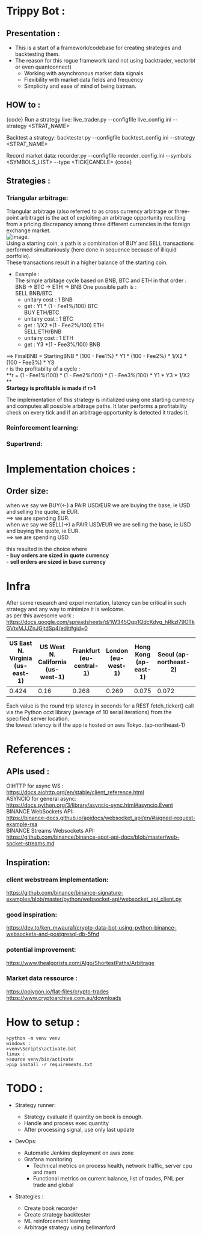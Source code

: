 # Trippy Bot :
## Presentation :
* This is a start of a framework/codebase for creating strategies and backtesting them.
* The reason for this rogue framework (and not using backtrader, vectorbt or even quantconnect)
    - Working with asynchronous market data signals 
    - Flexibility with market data fields and frequency
    - Simplicity and ease of mind of being batman.

## HOW to :
{code}
Run a strategy live:
live_trader.py --configfile live_config.ini --strategy <STRAT_NAME>

Backtest a strategy:
backtester.py --configfile backtest_config.ini --strategy <STRAT_NAME>

Record market data:
recorder.py --configfile recorder_config.ini --symbols <SYMBOLS_LIST> --type <TICK|CANDLE>
{code}

## Strategies :
### Triangular arbitrage:
Triangular arbitrage (also referred to as cross currency arbitrage or three-point arbitrage) is the act of exploiting an arbitrage opportunity resulting from a pricing discrepancy among three different currencies in the foreign exchange market.   
![image](https://github.com/user-attachments/assets/f8a9bdb0-e7bc-46b5-b042-339fa9926c30).     
Using a starting coin, a path is a combination of BUY and SELL transactions performed simultaniously (here done in sequence because of illiquid portfolio).   
These transactions result in a higher balance of the starting coin.   
* Example :   
The simple arbitage cycle based on BNB, BTC and ETH in that order :  
BNB -> BTC -> ETH -> BNB
One possible path is :  
SELL BNB/BTC  
    - unitary cost : 1 BNB  
    - get : Y1 * (1 - Fee1%/100) BTC  
BUY ETH/BTC  
    - unitairy cost : 1 BTC   
    - get : 1/X2 *(1 - Fee2%/100) ETH  
SELL ETH/BNB  
    - unitairy cost : 1 ETH   
    - get : Y3 *(1 - Fee3%/100) BNB  

==> FinalBNB = StartingBNB * (100 - Fee1%) * Y1 * (100 - Fee2%) * 1/X2 * (100 - Fee3%) * Y3  
r is the profitabilty of a cycle :  
**r = (1 - Fee1%/100) * (1 - Fee2%/100) * (1 - Fee3%/100) * Y1 * Y3 * 1/X2 **    
**Startegy is profitable is made if r>1**      

The implementation of this strategy is initialized using one starting currency and computes all possible arbitrage paths.
It later performs a profitability check on every tick and if an arbitrage opportunity is detected it trades it.

### Reinforcement learning:

### Supertrend:

# Implementation choices :

## Order size:
when we say we BUY(<-) a PAIR USD/EUR we are buying the base, ie USD and selling the quote, ie EUR.  
==> we are spending EUR.  
when we say we SELL(->) a PAIR USD/EUR we are selling the base, ie USD and buying the quote, ie EUR.  
==> we are spending USD  

this resulted in the choice where   
    - **buy orders are sized in quote currency**  
    - **sell orders are sized in base currency**  


# Infra
After some research and experimentation, latency can be critical in such strategy and any way to minimize it is welcome.   
as per this awesome work : https://docs.google.com/spreadsheets/d/1W345Qgp1QdcKdyg_hRkzl79OTkGVtxMJJZnJGjtdSp4/edit#gid=0  

| US East N. Virginia (us-east-1)  | US West N. California (us-west-1)  | Frankfurt (eu-central-1)  | London (eu-west-1)  |  Hong Kong (ap-east-1) | Seoul (ap-northeast-2) | Singapore (ap-southeast-1)  | Tokyo (ap-northeast-1)|
|----------------------------------|------------------------------------|---------------------------|---------------------|------------------------|------------------------|-----------------------------|-----------------------|
|				0.424			   |                    0.16	        |         0.268	            |       0.269         |         0.075          |         0.072          |           0.206             |        0.023          |

Each value is the round trip latency in seconds for a REST fetch_ticker() call via the Python ccxt library (average of 10 serial iterations) from the specified server location. 			
the lowest latency is if the app is hosted on aws Tokyo. (ap-northeast-1)
# References :

## APIs used :   
OIHTTP for async WS :      
    https://docs.aiohttp.org/en/stable/client_reference.html       
ASYNCIO for general async:   
    https://docs.python.org/3/library/asyncio-sync.html#asyncio.Event        
BINANCE WebSockets API:      
    https://binance-docs.github.io/apidocs/websocket_api/en/#signed-request-example-rsa      
BINANCE Streams Websockets API:   
    https://github.com/binance/binance-spot-api-docs/blob/master/web-socket-streams.md       

## Inspiration:        
### client webstream implementation:    
https://github.com/binance/binance-signature-examples/blob/master/python/websocket-api/websocket_api_client.py    
### good inspiration:
https://dev.to/ken_mwaura1/crypto-data-bot-using-python-binance-websockets-and-postgresql-db-5fnd    
### potential improvement:
https://www.thealgorists.com/Algo/ShortestPaths/Arbitrage    
### Market data ressource :
https://polygon.io/flat-files/crypto-trades    
https://www.cryptoarchive.com.au/downloads     

# How to setup :
    >python -m venv venv       
    windows :  
    >venv\Scripts\activate.bat  
    linux :    
    >source venv/bin/activate   
    >pip install -r requirements.txt   


# TODO :
* Strategy runner:
    - Strategy evaluate if quantity on book is enough.
    - Handle and process exec quantity
    - After processing signal, use only last update

* DevOps:
    - Automatic Jenkins deployment on aws zone    
    - Grafana monitoring     
        - Technical metrics on process health, network traffic, server cpu and mem    
        - Functional metrics on current balance, list of trades, PNL per trade and global    

* Strategies :
    - Create book recorder
    - Create strategy backtester
    - ML reinforcement learning
    - Arbitrage strategy using bellmanford
